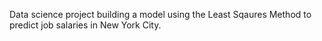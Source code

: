 Data science project building a model using the Least Sqaures Method to predict job salaries in New York City.
